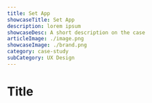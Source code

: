 ```yaml
---
title: Set App
showcaseTitle: Set App
description: lorem ipsum
showcaseDesc: A short description on the case
articleImage: ./image.png
showcaseImage: ./brand.png
category: case-study
subCategory: UX Design
---
```


# Title


